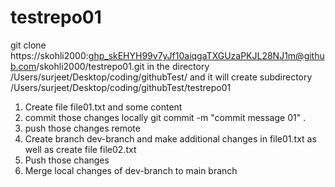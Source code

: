 # testrepo01
 git clone https://skohli2000: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@github.com/skohli2000/testrepo01.git in the directory /Users/surjeet/Desktop/coding/githubTest/
and it will create subdirectory /Users/surjeet/Desktop/coding/githubTest/testrepo01

1. Create file file01.txt and some content 
2. commit those changes locally  git commit -m "commit message 01" .
3. push those changes  remote 
4. Create branch dev-branch  and make additional changes in file01.txt as well as create file file02.txt 
5. Push those changes 
6. Merge local changes of dev-branch to main branch 

